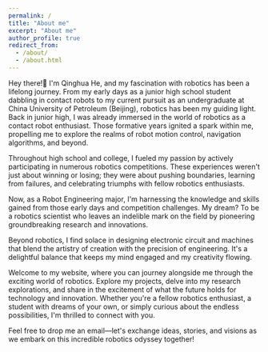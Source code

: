 ```yaml
---
permalink: /
title: "About me"
excerpt: "About me"
author_profile: true
redirect_from: 
  - /about/
  - /about.html
---
```


Hey there!👋 I'm Qinghua He, and my fascination with robotics has been a lifelong journey. From my early days as a junior high school student dabbling in contact robots to my current pursuit as an undergraduate at China University of Petroleum (Beijing), robotics has been my guiding light.
Back in junior high, I was already immersed in the world of robotics as a contact robot enthusiast. Those formative years ignited a spark within me, propelling me to explore the realms of robot motion control, navigation algorithms, and beyond.

Throughout high school and college, I fueled my passion by actively participating in numerous robotics competitions. These experiences weren't just about winning or losing; they were about pushing boundaries, learning from failures, and celebrating triumphs with fellow robotics enthusiasts.

Now, as a Robot Engineering major, I'm harnessing the knowledge and skills gained from those early days and competition challenges. My dream? To be a robotics scientist who leaves an indelible mark on the field by pioneering groundbreaking research and innovations.

Beyond robotics, I find solace in designing electronic circuit and machines that blend the artistry of creation with the precision of engineering. It's a delightful balance that keeps my mind engaged and my creativity flowing.

Welcome to my website, where you can journey alongside me through the exciting world of robotics. Explore my projects, delve into my research explorations, and share in the excitement of what the future holds for technology and innovation. Whether you're a fellow robotics enthusiast, a student with dreams of your own, or simply curious about the endless possibilities, I'm thrilled to connect with you.

Feel free to drop me an email—let's exchange ideas, stories, and visions as we embark on this incredible robotics odyssey together!
